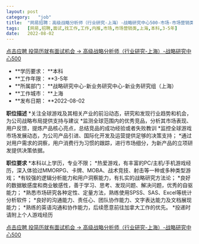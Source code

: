 ```yaml
---
layout:	post
category:	"job"
title:	"网易招聘：高级战略分析师（行业研究-上海）-战略研究中心500-市场-市场营销类-上海本科3-5年"
tags:	[网易,招聘,面试,找工作,工作,内推,市场,市场营销类,上海,本科,3-5年]
date:	2022-08-02
---
```


[点击应聘 投简历就有面试机会 -> 高级战略分析师（行业研究-上海）-战略研究中心500](http://mobile.bole.netease.com/bole/boleDetail?id=42014&employeeId=346f03c3cda5f04c&key=all)



- **学历要求： **本科
- **工作年限： **3-5年
- **所属部门： **战略研究中心-新业务研究中心-新业务研究组（上海）
- **工作城市： **上海
- **发布日期： **2022-08-02



**职位描述**
*关注全球游戏及其相关产业的前沿动态，研究和发现行业趋势和机会，为公司战略布局提供支持与建议
*监测全球范围内的优秀竞品，分析其市场表现、用户反馈，提炼产品核心亮点，总结竞品的成功经验或者失败教训
*监控全球游戏市场发展动态，为公司产品引进、国际化开发及运营提供足够的决策支持；
*通过对用户需求的洞察，用户消费行为习惯的跟踪，进行市场细分，为新产品的立项研发提供决策依据。




**职位要求**
*本科以上学历，专业不限；
*热爱游戏，有丰富的PC/主机/手机游戏经历，深入体验过MMORPG、卡牌、MOBA、战术竞技、射击等一种或多种类型游戏；
*有较强的逻辑分析能力和用户洞察能力，有扎实的战略研究方法论；
*良好的数据敏感度和商业敏感性，善于学习、思考、发现问题、解决问题，优秀的自驱能力；
*熟悉市场研究各种定性、定量方法，熟练使用SPSS、SAS、Excel等统计分析软件；
*良好的沟通能力、责任心、团队协作能力、文字表达能力及文档展现能力；
*熟练的英语沟通和协作能力，后续愿意前往加拿大工作的优先。
*投递时请附上个人游戏经历



[点击应聘 投简历就有面试机会 -> 高级战略分析师（行业研究-上海）-战略研究中心500](http://mobile.bole.netease.com/bole/boleDetail?id=42014&employeeId=346f03c3cda5f04c&key=all)